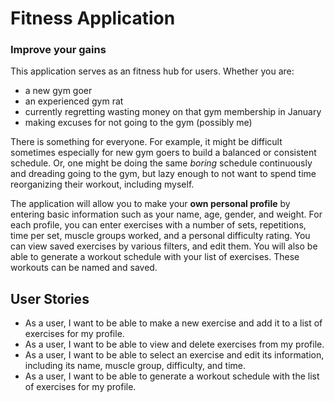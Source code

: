 # Fitness Application

###  Improve your gains
This application serves as an fitness hub for users. Whether you are:

- a new gym goer
- an experienced gym rat
- currently regretting wasting money on that gym membership in January
- making excuses for not going to the gym (possibly me)

There is something for everyone. For example, it might be difficult sometimes especially for new gym goers to
build a balanced or consistent schedule. Or, one might be doing the same *boring* schedule
continuously and dreading going to the gym, but lazy enough to not want to spend time reorganizing their workout,
including myself.

The application will allow you to make your **own personal profile** by entering basic information such as your name,
age, gender, and weight. For each profile, you can enter exercises with a number of sets,
repetitions, time per set, muscle groups worked, and a personal difficulty rating. 
You can view saved exercises by various filters, and edit them.
You will also be able to generate a workout schedule with your list of exercises. 
These workouts can be named and saved.

## User Stories
- As a user, I want to be able to make a new exercise and add it to a list of exercises for my profile.
- As a user, I want to be able to view and delete exercises from my profile.
- As a user, I want to be able to select an exercise and edit its information,
  including its name, muscle group, difficulty, and time.
- As a user, I want to be able to generate a workout schedule with the list of exercises for my profile.